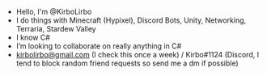  - Hello, I'm @KirboLirbo
 - I do things with Minecraft (Hypixel), Discord Bots, Unity, Networking, Terraria, Stardew Valley
 - I know C#
 - I’m looking to collaborate on really anything in C#
 - kirbolirbo@gmail.com (I check this once a week) / Kirbo#1124 (Discord, I tend to block random friend requests so send me a dm if possible)

<!---
KirboLirbo/KirboLirbo is a ✨ special ✨ repository because its `README.md` (this file) appears on your GitHub profile.
You can click the Preview link to take a look at your changes.
--->
